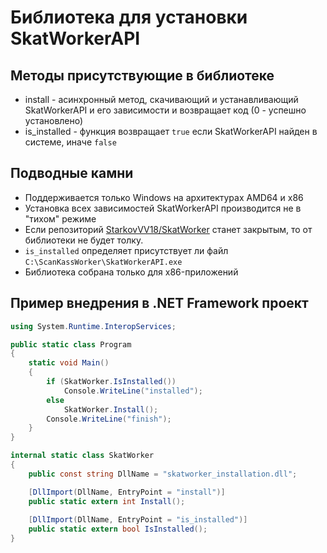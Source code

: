 # Библиотека для установки SkatWorkerAPI

## Методы присутствующие в библиотеке

- install - асинхронный метод, скачивающий и устанавливающий SkatWorkerAPI и его зависимости и возвращает код (0 - успешно установлено)
- is_installed - функция возвращает `true` если SkatWorkerAPI найден в системе, иначе `false`

## Подводные камни

- Поддерживается только Windows на архитектурах AMD64 и x86
- Установка всех зависимостей SkatWorkerAPI производится не в "тихом" режиме
- Если репозиторий [StarkovVV18/SkatWorker](https://github.com/StarkovVV18/SkatWorker) станет закрытым, то от библиотеки не будет толку.
- `is_installed` определяет присутствует ли файл `C:\ScanKassWorker\SkatWorkerAPI.exe`
- Библиотека собрана только для x86-приложений

## Пример внедрения в .NET Framework проект

```csharp
using System.Runtime.InteropServices;

public static class Program
{
    static void Main()
    {
        if (SkatWorker.IsInstalled())
            Console.WriteLine("installed");
        else
            SkatWorker.Install();
        Console.WriteLine("finish");
    }  
}

internal static class SkatWorker
{
    public const string DllName = "skatworker_installation.dll";

    [DllImport(DllName, EntryPoint = "install")]
    public static extern int Install();
    
    [DllImport(DllName, EntryPoint = "is_installed")]
    public static extern bool IsInstalled();
}
```